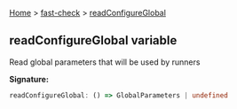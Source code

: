 [Home](/) &gt; [fast-check](../fast-check.md) &gt; [readConfigureGlobal](readConfigureGlobal.md)

## readConfigureGlobal variable

Read global parameters that will be used by runners

<b>Signature:</b>

```typescript
readConfigureGlobal: () => GlobalParameters | undefined
```
